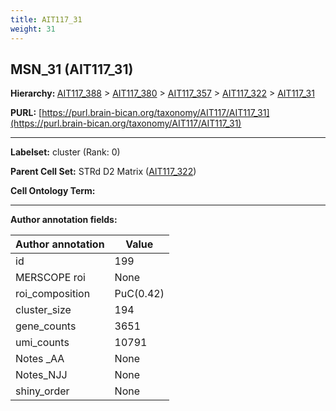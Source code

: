 ```yaml
---
title: AIT117_31
weight: 31
---
```

## MSN_31 (AIT117_31)
<b>Hierarchy: </b>
[AIT117_388](../AIT117_388) >
[AIT117_380](../AIT117_380) >
[AIT117_357](../AIT117_357) >
[AIT117_322](../AIT117_322) >
[AIT117_31](../AIT117_31)

**PURL:** [https://purl.brain-bican.org/taxonomy/AIT117/AIT117_31](https://purl.brain-bican.org/taxonomy/AIT117/AIT117_31)

---


**Labelset:** cluster (Rank: 0)

**Parent Cell Set:** STRd D2 Matrix ([AIT117_322](../AIT117_322))



**Cell Ontology Term:** 

[MARKER GENES.]: #


---

[TRANSFERRED ANNOTATIONS.]: #


[AUTHOR ANNOTATION FIELDS.]: #


**Author annotation fields:**

| Author annotation | Value |
|-------------------|-------|
|id|199|
|MERSCOPE roi|None|
|roi_composition|PuC(0.42) | PuR(0.28) | CaH(0.12)|
|cluster_size|194|
|gene_counts|3651|
|umi_counts|10791|
|Notes _AA|None|
|Notes_NJJ|None|
|shiny_order|None|
